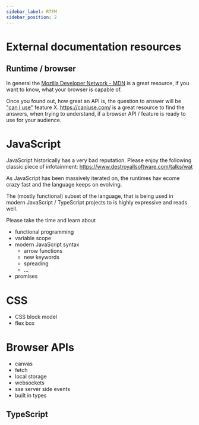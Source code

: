 ```yaml
---
sidebar_label: RTFM
sidebar_position: 2
---
```

# External documentation resources

## Runtime / browser 

In general the [Mozilla Developer Network - MDN](https://developer.mozilla.org/) is a great resource, if you want to know, what your browser is capable of.

Once you found out, how great an API is, the question to answer will be ["can I use"](https://caniuse.com/) feature X. https://caniuse.com/ is a great resource to find the answers, when trying to understand, if a browser API / feature is ready to use for your audience.

# JavaScript

JavaScript historically has a very bad reputation. Please enjoy the following classic piece of infotainment: https://www.destroyallsoftware.com/talks/wat

As JavaScript has been massively iterated on, the runtimes hav ecome crazy fast and the language keeps on evolving.

The (mostly functional) subset of the language, that is being used in modern JavaScript / TypeScript projects to is highly expressive and reads well.

Please take the time and learn about

- functional programming
- variable scope
- modern JavaScript syntax
    - arrow functions
    - new keywords
    - spreading 
    - ...
- promises


# CSS

- CSS block model
- flex box

# Browser APIs

- canvas
- fetch
- local storage
- websockets
- sse server side events
- built in types

## TypeScript